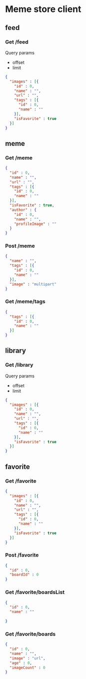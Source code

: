# Meme store client

## feed

### Get /feed

Query params

- offset
- limit

```json
{
  "images" : [{
    "id" : 0,
    "name" : "",
    "url" : "",
    "tags" : [{
      "id" : 0,
      "name" : ""
    }],
    "isFavorite" : true
  }]
}
```

## meme

### Get /meme

```json
{
  "id" : 0,
  "name" : "",
  "url" : "",
  "tags" : [{
    "id" : 0,
    "name" : ""
  }],
  "isFavorite" : true,
  "author" : {
    "id" : 0,
    "name" : "",
    "profileImage" : ""
  }
}
```

### Post /meme

```json
{
  "name" : "",
  "tags" : [{
    "id" : 0,
    "name" : ""
  }],
  "image" : "multipart"
}
```

### Get /meme/tags

```json
{
  "tags" : [{
    "id" : 0,
    "name" : ""
  }]
}
```

## library

### Get /library

Query params

- offset
- limit

```json
{
  "images" : [{
    "id" : 0,
    "name" : "",
    "url" : "",
    "tags" : [{
      "id" : 0,
      "name" : ""
    }],
    "isFavorite" : true
  }]
}
```

## favorite

### Get /favorite

```json
{
  "images" : [{
    "id" : 0,
    "name" : "",
    "url" : "",
    "tags" : [{
      "id" : 0,
      "name" : ""
    }],
    "isFavorite" : true
  }]
}
```

### Post /favorite

```json
{
  "id" : 0,
  "boardId" : 0
}
```

### Get /favorite/boardsList

```json
{
  "id" : 0,
  "name" : ""
  
}
```

### Get /favorite/boards

```json
{
  "id" : 0,
  "name" : "",
  "image" : "url",
  "age" : 0,
  "imageCount" : 0
}
```